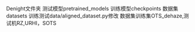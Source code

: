 Denight文件夹
测试模型pretrained_models
训练模型checkpoints
数据集datasets
训练测试data/aligned_dataset.py修改
数据集训练集OTS_dehaze,测试机RZ,URHI，SOTS